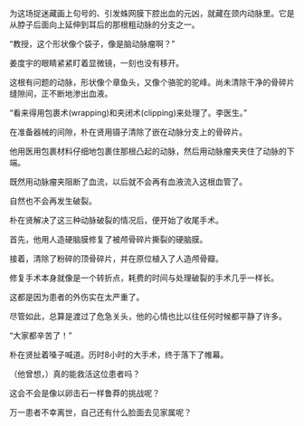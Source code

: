 为这场捉迷藏画上句号的、引发蛛网膜下腔出血的元凶，就藏在颈内动脉里。它是从脖子后面向上延伸到耳后的那根粗动脉的分支之一。

“教授，这个形状像个袋子，像是脑动脉瘤啊？”

姜度宇的眼睛紧紧盯着显微镜，一刻也没有移开。

这根有问题的动脉，形状像个章鱼头，又像个骆驼的驼峰。尚未清除干净的骨碎片缝隙间，正不断地渗出血液。

“看来得用包裹术(wrapping)和夹闭术(clipping)来处理了。李医生。”

在准备器械的间隙，朴在贤用镊子清除了嵌在动脉分支上的骨碎片。

他用医用包裹材料仔细地包裹住那根凸起的动脉，然后用动脉瘤夹夹住了动脉的下端。

既然用动脉瘤夹阻断了血流，以后就不会再有血液流入这根血管了。

自然也不会再发生破裂。

朴在贤解决了这三种动脉破裂的情况后，便开始了收尾手术。

首先，他用人造硬脑膜修复了被颅骨碎片撕裂的硬脑膜。

接着，清除了粉碎的顶骨碎片，并在原位植入了人造颅骨瓣。

修复手术本身就像是一个转折点，耗费的时间与处理破裂的手术几乎一样长。

这都是因为患者的外伤实在太严重了。

尽管如此，总算是渡过了危急关头，他的心情也比以往任何时候都平静了许多。

“大家都辛苦了！”

朴在贤扯着嗓子喊道。历时8小时的大手术，终于落下了帷幕。

（他曾想，）真的能救活这位患者吗？

这会不会是像以卵击石一样鲁莽的挑战呢？

万一患者不幸离世，自己还有什么脸面去见家属呢？